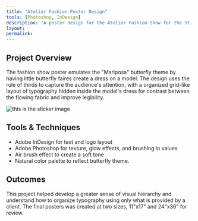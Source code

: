```yaml
---
title: "Atelier Fashion Poster Design"
tools: [Photoshop, InDesign]
description: "A poster design for the Atelier Fashion Show for the St. Clair College Fashion Program."
layout: 
permalink: 
---
```


## Project Overview

The fashion show poster emulates the "Mariposa" butterfly theme by having little butterfly faires create a dress on a model. The design uses the rule of thirds to capture the audience's attention, with a organized grid-like layout of typography hidden inside the model's dress for contrast between the flowing fabric and improve legibility. 

![this is the sticker image](https://raesalazar.github.io{{site.baseurl}}/assets/images/fashion-poster-img.png)

## Tools & Techniques

- Adobe InDesign for text and logo layout
- Adobe Photoshop for texture, glow effects, and brushing in values
- Air brush effect to create a soft tone
- Natural color palette to reflect butterfly theme. 

## Outcomes

This project helped develop a greater sense of visual hierarchy and understand how to organize typography using only what is provided by a client. The final posters was created at two sizes, 11"x17" and 24"x36" for review.

